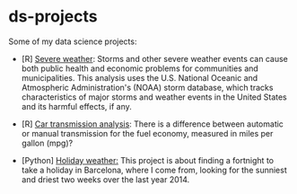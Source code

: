 # ds-projects

Some of my data science projects:

* [R] <a href="severe_weather.html">Severe weather</a>: Storms and other severe weather events can cause both public health and economic problems for communities and municipalities. This analysis uses the U.S. National Oceanic and Atmospheric Administration's (NOAA) storm database, which tracks characteristics of major storms and weather events in the United States and its harmful effects, if any.

* [R] <a href="car_transmission_analysis.pdf">Car transmission analysis</a>: There is a difference between automatic or manual transmission for the fuel economy, measured in miles per gallon (mpg)?

* [Python] <a href="holiday_weather.html">Holiday weather:</a> This project is about finding a fortnight to take a holiday in Barcelona, where I come from, looking for the sunniest and driest two weeks over the last year 2014.